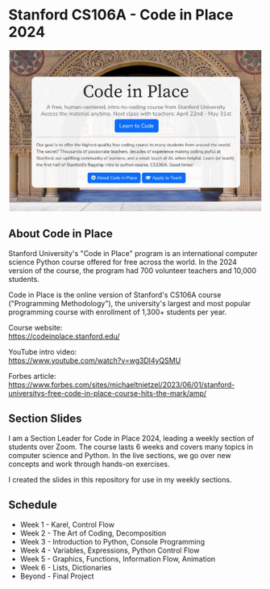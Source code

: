 # Stanford CS106A - Code in Place 2024

<p align="center">
    <img src="media/cip_2024_homepage.jpg" width="500">
</p>

## About Code in Place

Stanford University's "Code in Place" program is an international computer science Python course offered for free across the world.  In the 2024 version of the course, the program had 700 volunteer teachers and 10,000 students.

Code in Place is the online version of Stanford's CS106A course ("Programming Methodology"), the university's largest and most popular programming course with enrollment of 1,300+ students per year.

Course website: 
<br>
https://codeinplace.stanford.edu/

YouTube intro video: 
<br> 
https://www.youtube.com/watch?v=wg3Dl4yQSMU

Forbes article:
<br>
https://www.forbes.com/sites/michaeltnietzel/2023/06/01/stanford-universitys-free-code-in-place-course-hits-the-mark/amp/


## Section Slides

I am a Section Leader for Code in Place 2024, leading a weekly section of students over Zoom.  The course lasts 6 weeks and covers many topics in computer science and Python.  In the live sections, we go over new concepts and work through hands-on exercises.

I created the slides in this repository for use in my weekly sections.

## Schedule

- Week 1 - Karel, Control Flow
- Week 2 - The Art of Coding, Decomposition
- Week 3 - Introduction to Python, Console Programming
- Week 4 - Variables, Expressions, Python Control Flow
- Week 5 - Graphics, Functions, Information Flow, Animation
- Week 6 - Lists, Dictionaries
- Beyond - Final Project
